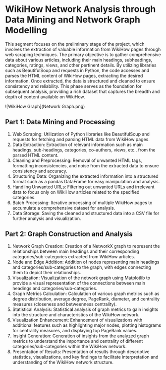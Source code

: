 # WikiHow Network Analysis through Data Mining and Network Graph Modelling

This segment focuses on the preliminary stage of the project, which involves the extraction of valuable information from WikiHow pages through web scraping techniques. The primary objective is to gather comprehensive data about various articles, including their main headings, subheadings, categories, ratings, views, and other pertinent details. By utilizing libraries such as BeautifulSoup and requests in Python, the code accesses and parses the HTML content of WikiHow pages, extracting the desired information. Once extracted, the data is structured and cleaned to ensure consistency and reliability. This phase serves as the foundation for subsequent analysis, providing a rich dataset that captures the breadth and depth of content available on WikiHow.

![WikiHow Graph](Network Graph.png)

## Part 1: Data Mining and Processing

1. Web Scraping: Utilization of Python libraries like BeautifulSoup and requests for fetching and parsing HTML data from WikiHow pages.
2. Data Extraction: Extraction of relevant information such as main headings, sub-headings, categories, co-authors, views, etc., from the parsed HTML content.
3. Cleaning and Preprocessing: Removal of unwanted HTML tags, formatting inconsistencies, and noise from the extracted data to ensure consistency and accuracy.
4. Structuring Data: Organizing the extracted information into a structured format such as a pandas DataFrame for easy manipulation and analysis.
5. Handling Unwanted URLs: Filtering out unwanted URLs and irrelevant data to focus only on WikiHow articles related to the specified categories.
6. Batch Processing: Iterative processing of multiple WikiHow pages to accumulate a comprehensive dataset for analysis.
7. Data Storage: Saving the cleaned and structured data into a CSV file for further analysis and visualization.

## Part 2: Graph Construction and Analysis

1. Network Graph Creation: Creation of a NetworkX graph to represent the relationships between main headings and their corresponding categories/sub-categories extracted from WikiHow articles.
2. Node and Edge Addition: Addition of nodes representing main headings and categories/sub-categories to the graph, with edges connecting them to depict their relationships.
3. Visualization: Visualization of the network graph using Matplotlib to provide a visual representation of the connections between main headings and categories/sub-categories.
4. Graph Metrics Calculation: Calculation of various graph metrics such as degree distribution, average degree, PageRank, diameter, and centrality measures (closeness and betweenness centrality).
5. Statistical Analysis: Statistical analysis of graph metrics to gain insights into the structure and characteristics of the WikiHow network.
6. Visualization Enhancement: Enhancement of visualizations with additional features such as highlighting major nodes, plotting histograms for centrality measures, and displaying top PageRank values.
7. Insight Generation: Generation of insights from the analyzed graph metrics to understand the importance and centrality of different categories/sub-categories within the WikiHow network.
8. Presentation of Results: Presentation of results through descriptive statistics, visualizations, and key findings to facilitate interpretation and understanding of the WikiHow network structure.
